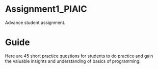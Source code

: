 # Assignment1_PIAIC
Advance student assignment.

# Guide
Here are 45 short practice questions for students to do practice and gain the valuable insights and understanding of basics of programming.
